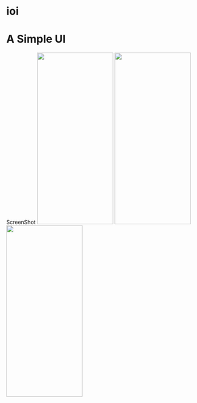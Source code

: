 # ioi

# A Simple UI
ScreenShot
<img src="https://drive.google.com/uc?export=view&id=1nvsvzTZOGpe_TY_3ZKiagBVciT1x2QaA" width="200" height="450">
<img src="https://drive.google.com/uc?export=view&id=1rY7CQSjgWdt_InfmkH_gBZjnM3fBzmU0" width="200" height="450">
<img src="https://drive.google.com/uc?export=view&id=1rYU-TiKC0KelZylA1IB5s49aaNdk-LOn" width="200" height="450">